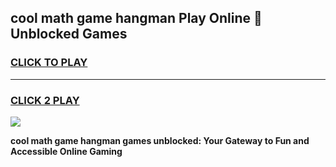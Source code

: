 
## cool math game hangman Play Online 👋 Unblocked Games
<h3>
<a href="https://news.freeplayer.one?title=cool_math_game_hangman&ref=17CMG">CLICK TO PLAY</a></h3>
<hr>

<h3>
<a href="https://news.freeplayer.one?title=cool_math_game_hangman&ref=17CMG">CLICK 2 PLAY</a>
  
</h3>

<a href="https://news.freeplayer.one?title=cool_math_game_hangman&ref=17CMG/"><img src="https://clearcache.store/games.png"></a>


**cool math game hangman games unblocked: Your Gateway to Fun and Accessible Online Gaming**
